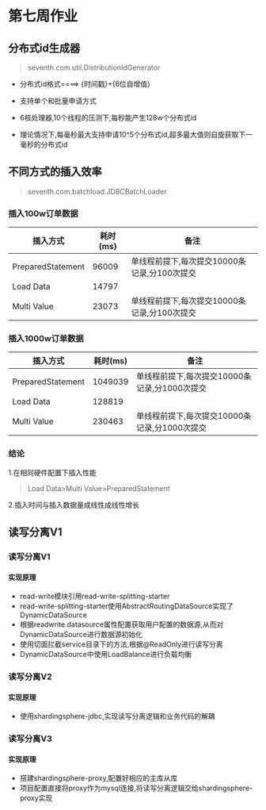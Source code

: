 

# 第七周作业

## 分布式id生成器

> seventh.com.util.DistributionIdGenerator

- 分布式id格式====>  {时间戳}+{6位自增值}

- 支持单个和批量申请方式
- 6核处理器,10个线程的压测下,每秒能产生128w个分布式id
- 理论情况下,每毫秒最大支持申请10^5个分布式id,超多最大值则自旋获取下一毫秒的分布式id



## 不同方式的插入效率

> seventh.com.batchload.JDBCBatchLoader

### 插入100w订单数据

| 插入方式          | 耗时(ms) | 备注                                         |
| ----------------- | -------- | -------------------------------------------- |
| PreparedStatement | 96009    | 单线程前提下,每次提交10000条记录,分100次提交 |
| Load Data         | 14797    |                                              |
| Multi Value       | 23073    | 单线程前提下,每次提交10000条记录,分100次提交 |

### 插入1000w订单数据

| 插入方式          | 耗时(ms) | 备注                                          |
| ----------------- | -------- | --------------------------------------------- |
| PreparedStatement | 1049039  | 单线程前提下,每次提交10000条记录,分1000次提交 |
| Load Data         | 128819   |                                               |
| Multi Value       | 230463   | 单线程前提下,每次提交10000条记录,分1000次提交 |

### 结论

1.在相同硬件配置下插入性能

> Load Data>Multi Value>PreparedStatement

2.插入时间与插入数据量成线性成线性增长



## 读写分离V1

### 读写分离V1

####  实现原理

- read-write模块引用read-write-splitting-starter
- read-write-splitting-starter使用AbstractRoutingDataSource实现了DynamicDataSource
- 根据readwrite.datasource属性配置获取用户配置的数据源,从而对DynamicDataSource进行数据源初始化
- 使用切面拦截service目录下的方法,根据@ReadOnly进行读写分离
- DynamicDataSource中使用LoadBalance进行负载均衡



### 读写分离V2

#### 实现原理

- 使用shardingsphere-jdbc,实现读写分离逻辑和业务代码的解耦



### 读写分离V3

#### 实现原理

- 搭建shardingsphere-proxy,配置好相应的主库从库
- 项目配置直接将proxy作为mysql连接,将读写分离逻辑交给shardingsphere-proxy实现
